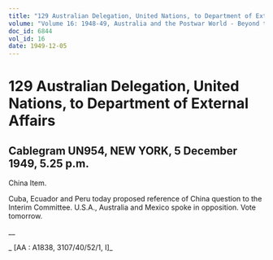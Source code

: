 ```yaml
---
title: "129 Australian Delegation, United Nations, to Department of External Affairs"
volume: "Volume 16: 1948-49, Australia and the Postwar World - Beyond the Region"
doc_id: 6844
vol_id: 16
date: 1949-12-05
---
```


# 129 Australian Delegation, United Nations, to Department of External Affairs

## Cablegram UN954, NEW YORK, 5 December 1949, 5.25 p.m.

China Item.

Cuba, Ecuador and Peru today proposed reference of China question to the Interim Committee. U.S.A., Australia and Mexico spoke in opposition. Vote tomorrow.

__

_ [AA : A1838, 3107/40/52/1, I]_
